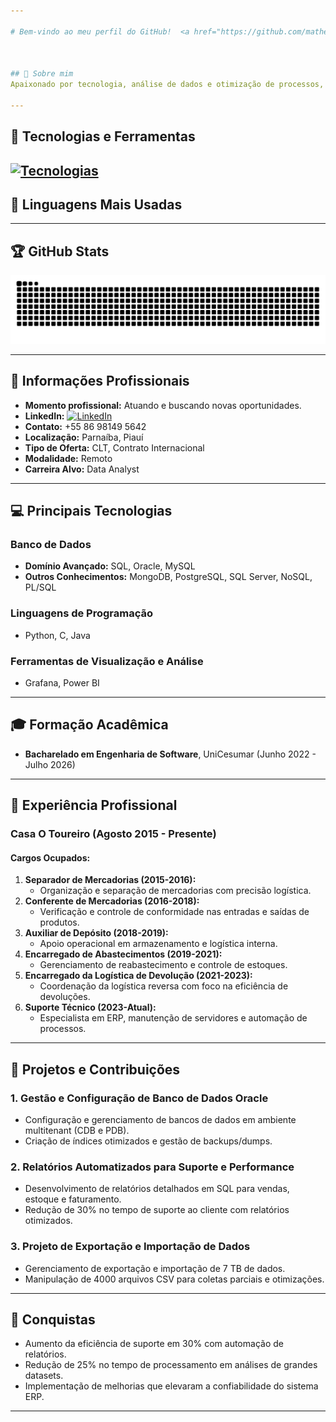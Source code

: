 ```yaml
---

# Bem-vindo ao meu perfil do GitHub!  <a href="https://github.com/matheusphb"><img src="https://skillicons.dev/icons?i=github" width="30" height="30" alt="Github"></a>  



## 👋 Sobre mim  
Apaixonado por tecnologia, análise de dados e otimização de processos, tenho mais de 8 anos de experiência no setor de TI. Meu foco principal é em sistemas ERP e bancos de dados, onde aplico soluções estratégicas para melhorar a eficiência operacional.  

---
```


## 🌟 Tecnologias e Ferramentas  
[![Tecnologias](https://skillicons.dev/icons?i=aws,gcp,grafana,mysql,python,git,github,mongodb,c,dotnet,docker,eclipse,js,postgres,ai,java,linux)](https://skillicons.dev)  
---

## 🔢 Linguagens Mais Usadas  


---

## 🏆 GitHub Stats  
<picture>
  <source media="(prefers-color-scheme: dark)" srcset="https://raw.githubusercontent.com/matheusphb/matheusphb/output/github-contribution-grid-snake-dark.svg">
  <source media="(prefers-color-scheme: light)" srcset="https://raw.githubusercontent.com/matheusphb/matheusphb/output/github-contribution-grid-snake.svg">
  <img alt="github contribution grid snake animation" src="https://raw.githubusercontent.com/matheusphb/matheusphb/output/github-contribution-grid-snake-dark.svg">
</picture>

---

## 📜 Informações Profissionais  

- **Momento profissional:** Atuando e buscando novas oportunidades.  
- **LinkedIn:** <a href="https://www.linkedin.com/in/matheus-costa-05093b254"><img src="https://skillicons.dev/icons?i=linkedin" width="24" height="24" alt="LinkedIn"></a>  
- **Contato:** +55 86 98149 5642  
- **Localização:** Parnaíba, Piauí  
- **Tipo de Oferta:** CLT, Contrato Internacional  
- **Modalidade:** Remoto  
- **Carreira Alvo:** Data Analyst  

---

## 💻 Principais Tecnologias  

### Banco de Dados  
- **Domínio Avançado:** SQL, Oracle, MySQL  
- **Outros Conhecimentos:** MongoDB, PostgreSQL, SQL Server, NoSQL, PL/SQL  

### Linguagens de Programação  
- Python, C, Java  

### Ferramentas de Visualização e Análise  
- Grafana, Power BI  

---

## 🎓 Formação Acadêmica  
- **Bacharelado em Engenharia de Software**, UniCesumar (Junho 2022 - Julho 2026)  

---

## 💼 Experiência Profissional  

### Casa O Toureiro (Agosto 2015 - Presente)  
#### **Cargos Ocupados:**  
1. **Separador de Mercadorias (2015-2016):**  
   - Organização e separação de mercadorias com precisão logística.  
2. **Conferente de Mercadorias (2016-2018):**  
   - Verificação e controle de conformidade nas entradas e saídas de produtos.  
3. **Auxiliar de Depósito (2018-2019):**  
   - Apoio operacional em armazenamento e logística interna.  
4. **Encarregado de Abastecimentos (2019-2021):**  
   - Gerenciamento de reabastecimento e controle de estoques.  
5. **Encarregado da Logística de Devolução (2021-2023):**  
   - Coordenação da logística reversa com foco na eficiência de devoluções.  
6. **Suporte Técnico (2023-Atual):**  
   - Especialista em ERP, manutenção de servidores e automação de processos.  

---

## 🚀 Projetos e Contribuições  

### **1. Gestão e Configuração de Banco de Dados Oracle**  
- Configuração e gerenciamento de bancos de dados em ambiente multitenant (CDB e PDB).  
- Criação de índices otimizados e gestão de backups/dumps.  

### **2. Relatórios Automatizados para Suporte e Performance**  
- Desenvolvimento de relatórios detalhados em SQL para vendas, estoque e faturamento.  
- Redução de 30% no tempo de suporte ao cliente com relatórios otimizados.  

### **3. Projeto de Exportação e Importação de Dados**  
- Gerenciamento de exportação e importação de 7 TB de dados.  
- Manipulação de 4000 arquivos CSV para coletas parciais e otimizações.  

---

## 🏅 Conquistas  
- Aumento da eficiência de suporte em 30% com automação de relatórios.  
- Redução de 25% no tempo de processamento em análises de grandes datasets.  
- Implementação de melhorias que elevaram a confiabilidade do sistema ERP.  

---  
